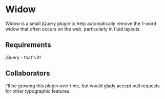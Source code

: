 # Widow

Widow is a small jQuery plugin to help automatically remove the 1-word widow that often occurs on the web, particularly in fluid layouts.

## Requirements

jQuery - that's it!

## Collaborators

I'll be growing this plugin over time, but would glady accept pull requests for other typographic features.
